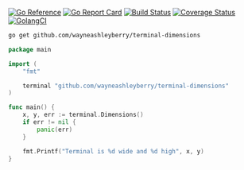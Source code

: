 [![Go Reference](https://pkg.go.dev/badge/github.com/wayneashleyberry/terminal-dimensions.svg)](https://pkg.go.dev/github.com/wayneashleyberry/terminal-dimensions)
[![Go Report Card](https://goreportcard.com/badge/github.com/wayneashleyberry/terminal-dimensions)](https://goreportcard.com/report/github.com/wayneashleyberry/terminal-dimensions)
[![Build Status](https://travis-ci.org/wayneashleyberry/terminal-dimensions.svg?branch=master)](https://travis-ci.org/wayneashleyberry/terminal-dimensions)
[![Coverage Status](https://coveralls.io/repos/github/wayneashleyberry/terminal-dimensions/badge.svg?branch=master)](https://coveralls.io/github/wayneashleyberry/terminal-dimensions?branch=master)
[![GolangCI](https://golangci.com/badges/github.com/wayneashleyberry/terminal-dimensions.svg)](https://golangci.com/r/github.com/wayneashleyberry/terminal-dimensions)

```sh
go get github.com/wayneashleyberry/terminal-dimensions
```

```go
package main

import (
	"fmt"

	terminal "github.com/wayneashleyberry/terminal-dimensions"
)

func main() {
	x, y, err := terminal.Dimensions()
	if err != nil {
		panic(err)
	}

	fmt.Printf("Terminal is %d wide and %d high", x, y)
}
```
